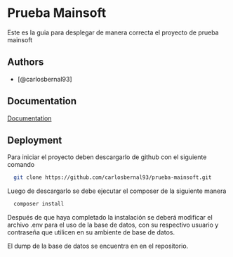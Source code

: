 # Prueba Mainsoft

Este es la guia para desplegar de manera correcta el proyecto de prueba mainsoft


## Authors

- [@carlosbernal93]


## Documentation

[Documentation](https://laravel.com/docs/5.5)


## Deployment

Para iniciar el proyecto deben descargarlo de github con el siguiente comando

```bash
  git clone https://github.com/carlosbernal93/prueba-mainsoft.git
```
Luego de descargarlo se debe ejecutar el composer de la siguiente manera

```bash
  composer install
```

Después de que haya completado la instalación se deberá modificar el archivo .env para el uso de la base de datos, con su respectivo usuario y contraseña que utilicen en su ambiente de base de datos.

El dump de la base de datos se encuentra en en el repositorio.

